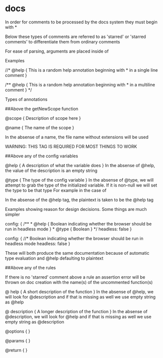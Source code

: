 # docs

In order for comments to be processed by the docs system they must begin with \*

Below these types of comments are referred to as 'starred' or 'starred comments' to differentiate them from ordinary comments

For ease of parsing, arguments are placed inside of

Examples

//\* @help { This is a random help annotation beginning with \* in a single line comment }

/\*\*
@help { This is a random help annotation beginning with \* in a multiline comment }
\*/

Types of annotations

##Above the getNewScope function

@scope { Description of scope here }

@name { The name of the scope }

In the absense of a name, the file name without extensions will be used

WARNING: THIS TAG IS REQUIRED FOR MOST THINGS TO WORK

##Above any of the config variables

@help { A description of what the variable does }
In the absense of @help, the value of the description is an empty string

@type { The type of the config variable }
In the absense of @type, we will attempt to grab the type of the initialized variable. If it is non-null we will set the type to be that type
For example in the case of

In the absense of the @help tag, the plaintext is taken to be the @help tag

Examples showing reason for design decisions. Some things are much simpler

config: {
/\*\* \* @help { Boolean indicating whether the browser should be run in headless mode } \* @type { Boolean }
\*/
headless: false
}

config: {
//\* Boolean indicating whether the browser should be run in headless mode
headless: false
}

These will both produce the same documentation because of automatic type evaluation and @help defaulting to plaintext

##Above any of the rules

If there is no 'starred' comment above a rule an assertion error will be thrown on doc creation with the name(s) of the uncommented function(s)

@ help { A short description of the function }
In the absense of @help, we will look for @description and if that is missing as well we use empty string as @help

@ description { A longer description of the function }
In the absense of @description, we will look for @help and if that is missing as well we use empty string as @description

@options { }

@params { }

@return { }
